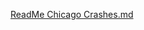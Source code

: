[ReadMe Chicago Crashes.md](https://github.com/kuriamark/Chicago-Car-Crashes/files/14280322/ReadMe.Chicago.Crashes.md)
